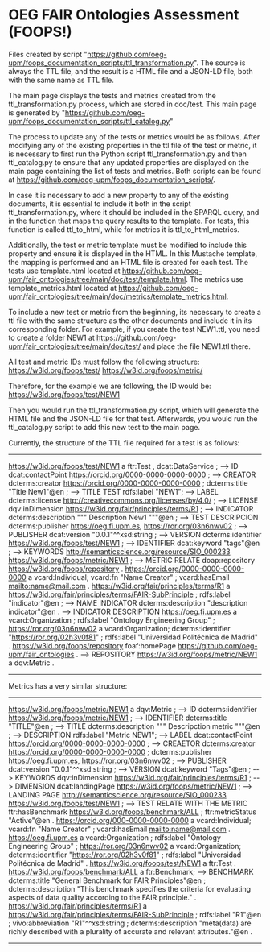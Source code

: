 # OEG FAIR Ontologies Assessment (FOOPS!)

Files created by script "https://github.com/oeg-upm/foops_documentation_scripts/ttl_transformation.py".
The source is always the TTL file, and the result is a HTML file and a JSON-LD file, both with the same name as TTL file.

The main page displays the tests and metrics created from the ttl_transformation.py process, which are stored in doc/test.
This main page is generated by "https://github.com/oeg-upm/foops_documentation_scripts/ttl_catalog.py"

The process to update any of the tests or metrics would be as follows. After modifying any of the existing properties in the ttl file of the test or metric, it is necessary to first run the Python script ttl_transformation.py and then ttl_catalog.py to ensure that any updated properties are displayed on the main page containing the list of tests and metrics. Both scripts can be found at https://github.com/oeg-upm/foops_documentation_scripts/.

In case it is necessary to add a new property to any of the existing documents, it is essential to include it both in the script ttl_transformation.py, where it should be included in the SPARQL query, and in the function that maps the query results to the template. For tests, this function is called ttl_to_html, while for metrics it is ttl_to_html_metrics.

Additionally, the test or metric template must be modified to include this property and ensure it is displayed in the HTML. In this Mustache template, the mapping is performed and an HTML file is created for each test. The tests use template.html located at https://github.com/oeg-upm/fair_ontologies/tree/main/doc/test/template.html. The metrics use template_metrics.html located at https://github.com/oeg-upm/fair_ontologies/tree/main/doc/metrics/template_metrics.html.

To include a new test or metric from the beginning, its necessary to create a ttl file with the same structure as the other documents and include it in its corresponding folder. For example, if you create the test NEW1.ttl, you need to create a folder NEW1 at https://github.com/oeg-upm/fair_ontologies/tree/main/doc/test/ and place the file NEW1.ttl there.

All test and metric IDs must follow the following structure:
https://w3id.org/foops/test/
https://w3id.org/foops/metric/

Therefore, for the example we are following, the ID would be: https://w3id.org/foops/test/NEW1

Then you would run the ttl_transformation.py script, which will generate the HTML file and the JSON-LD file for that test. Afterwards, you would run the ttl_catalog.py script to add this new test to the main page.

Currently, the structure of the TTL file required for a test is as follows:

---

<https://w3id.org/foops/test/NEW1> a ftr:Test , dcat:DataService ; --> ID
dcat:contactPoint <https://orcid.org/0000-0000-0000-0000> ; --> CREATOR
dcterms:creator <https://orcid.org/0000-0000-0000-0000> ;
dcterms:title "Title New1"@en ; --> TITLE TEST
rdfs:label "NEW1"; --> LABEL
dcterms:license <http://creativecommons.org/licenses/by/4.0/> ; --> LICENSE
dqv:inDimension <https://w3id.org/fair/principles/terms/R1> ; --> INDICATOR
dcterms:description """ Description New1 """@en ; --> TEST DESCRIPCION
dcterms:publisher <https://oeg.fi.upm.es>, <https://ror.org/03n6nwv02> ; --> PUBLISHER
dcat:version "0.0.1"^^xsd:string ; --> VERSION
dcterms:identifier <https://w3id.org/foops/test/NEW1> ; --> IDENTIFIER
dcat:keyword "tags"@en ; --> KEYWORDS
<http://semanticscience.org/resource/SIO_000233> <https://w3id.org/foops/metric/NEW1> ; --> METRIC RELATE
doap:repository <https://w3id.org/foops/repository> .
<https://orcid.org/0000-0000-0000-0000> a vcard:Individual;
vcard:fn "Name Creator" ;
vcard:hasEmail <mailto:name@mail.com> .
<https://w3id.org/fair/principles/terms/R1> a <https://w3id.org/fair/principles/terms/FAIR-SubPrinciple> ;
rdfs:label "indicator"@en ; --> NAME INDICATOR
dcterms:description "description indicator"@en . --> INDICATOR DESCRIPTION
<https://oeg.fi.upm.es> a vcard:Organization ;
    rdfs:label "Ontology Engineering Group" ;
<https://ror.org/03n6nwv02> a vcard:Organization;
    dcterms:identifier  "https://ror.org/02h3v0f81" ;
    rdfs:label "Universidad Politécnica de Madrid" .
<https://w3id.org/foops/repository>
foaf:homePage <https://github.com/oeg-upm/fair_ontologies> . --> REPOSITORY
<https://w3id.org/foops/metric/NEW1> a dqv:Metric .

---

Metrics has a very similar structure:

---

<https://w3id.org/foops/metric/NEW1> a dqv:Metric ; --> ID
dcterms:identifier <https://w3id.org/foops/metric/NEW1> ; --> IDENTIFIER
dcterms:title "TITLE"@en ; --> TITLE
dcterms:description """ Descripction metric """@en ; --> DESCRIPTION
rdfs:label "Metric NEW1"; --> LABEL
dcat:contactPoint <https://orcid.org/0000-0000-0000-0000> ; --> CREAETOR
dcterms:creator <https://orcid.org/0000-0000-0000-0000> ;
dcterms:publisher <https://oeg.fi.upm.es>, <https://ror.org/03n6nwv02> ; --> PUBLISHER
dcat:version "0.0.1"^^xsd:string ; --> VERSION
dcat:keyword "Tags"@en ; --> KEYWORDS
dqv:inDimension <https://w3id.org/fair/principles/terms/R1> ; --> DIMENSION
dcat:landingPage <https://w3id.org/foops/metric/NEW1> ; --> LANDING PAGE
<http://semanticscience.org/resource/SIO_000233> <https://w3id.org/foops/test/NEW1> ; --> TEST RELATE WITH THE METRIC
ftr:hasBenchmark <https://w3id.org/foops/benchmark/ALL> ;
ftr:metricStatus "Active"@en .
<https://orcid.org/000-0000-0000-0000> a vcard:Individual;
vcard:fn "Name Creator" ;
vcard:hasEmail <mailto:name@mail.com> .
<https://oeg.fi.upm.es> a vcard:Organization ;
    rdfs:label "Ontology Engineering Group" ;
<https://ror.org/03n6nwv02> a vcard:Organization;
    dcterms:identifier  "https://ror.org/02h3v0f81" ;
    rdfs:label "Universidad Politécnica de Madrid" .
<https://w3id.org/foops/test/NEW1> a ftr:Test .
<https://w3id.org/foops/benchmark/ALL> a ftr:Benchmark; --> BENCHMARK
dcterms:title "General Benchmark for FAIR Principles"@en ;
dcterms:description "This benchmark specifies the criteria for evaluating aspects of data quality according to the FAIR principle." .
<https://w3id.org/fair/principles/terms/R1> a <https://w3id.org/fair/principles/terms/FAIR-SubPrinciple> ;
rdfs:label "R1"@en ;
vivo:abbreviation "R1"^^xsd:string ;
dcterms:description "meta(data) are richly described with a plurality of accurate and relevant attributes."@en .

---

